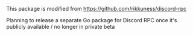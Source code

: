 This package is modified from https://github.com/rikkuness/discord-rpc

Planning to release a separate Go package for Discord RPC once it's publicly available / no longer in private beta
